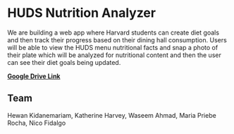 # HUDS Nutrition Analyzer

We are building a web app where Harvard students can create diet goals and then track their progress based on their dining hall consumption. Users will be able to view the HUDS menu nutritional facts and snap a photo of their plate which will be analyzed for nutritional content and then the user can see their diet goals being updated.

**[Google Drive Link](https://drive.google.com/drive/folders/1dKW0DE_A_zDPKRCA3VlAjAYWQKWR3-yu?usp=drive_link)**

## Team

Hewan Kidanemariam, Katherine Harvey, Waseem Ahmad, Maria Priebe Rocha, Nico Fidalgo